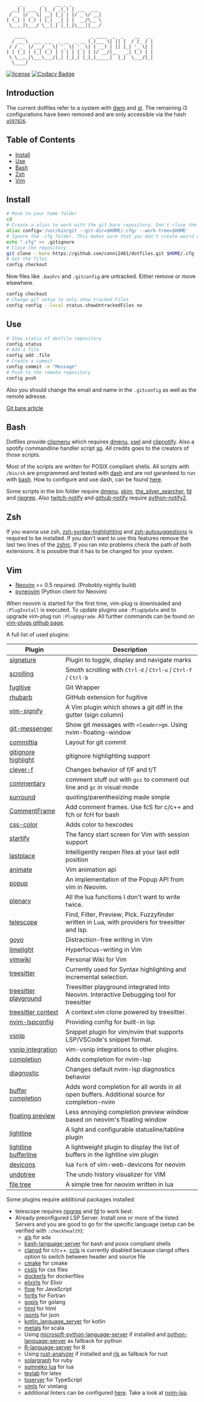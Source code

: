          _       _    __ _ _
      __| | ___ | |_ / _(_) | ___  ___
     / _` |/ _ \| __| |_| | |/ _ \/ __|
    | (_| | (_) | |_|  _| | |  __/\__ \
     \__,_|\___/ \__|_| |_|_|\___||___/

       ____                        _ ____  _  _    __   _
      / __ \  ___ ___  _ __  _ __ (_)___ \| || |  / /_ / |
     / / _` |/ __/ _ \| '_ \| '_ \| | __) | || |_| '_ \| |
    | | (_| | (_| (_) | | | | | | | |/ __/|__   _| (_) | |
     \ \__,_|\___\___/|_| |_|_| |_|_|_____|  |_|  \___/|_|
      \____/

[![license](https://img.shields.io/github/license/conni2461/dotfiles.svg?style=flat-square)](https://github.com/conni2461/dotfiles/blob/master/LICENSE)
[![Codacy Badge](https://api.codacy.com/project/badge/Grade/ef9d3503d02343ac8f6d1c0a7eb25d66)](https://app.codacy.com/app/Conni2461/dotfiles?utm_source=github.com&utm_medium=referral&utm_content=Conni2461/dotfiles&utm_campaign=Badge_Grade_Dashboard)

## Introduction

The current dotfiles refer to a system with [dwm](https://github.com/conni2461/dwm) and [st](https://github.com/conni2461/st). The remaining i3 configurations have been removed and are only accessible via the hash <code><a href="https://github.com/Conni2461/dotfiles/tree/a5978268a8b37fce1549b6658446bee8372d7442">a597826</a></code>.

## Table of Contents

- [Install](#Install)
- [Use](#Use)
- [Bash](#Bash)
- [Zsh](#Zsh)
- [Vim](#Vim)

## Install

```sh
# Move to your home folder
cd
# Create a alias to work with the git bare repository. Don't close the bash session or you have to run this command again.
alias config='/usr/bin/git --git-dir=$HOME/.cfg/ --work-tree=$HOME'
# Ignore the .cfg folder. This makes sure that you don't create weird recursion problems
echo ".cfg" >> .gitignore
# Close the repository
git clone --bare https://github.com/conni2461/dotfiles.git $HOME/.cfg
# Get the files
config checkout
```

Now files like `.bashrc` and `.gitconfig` are untracked. Either remove or move elsewhere.

```sh
config checkout
# Change git setup to only show tracked Files
config config --local status.showUntrackedFiles no
```

## Use

```sh
# Show status of dotfile repository
config status
# Add a file
config add .file
# Create a commit
config commit -m "Message"
# Push to the remote repository
config push
```

Also you should change the email and name in the `.gitconfig` as well as the remote adresse.

[Git bare article](https://www.atlassian.com/git/tutorials/dotfiles)

## Bash

Dotfiles provide [clipmenu](https://github.com/cdown/clipmenu) which requires [dmenu](https://tools.suckless.org/dmenu/), [xsel](http://www.vergenet.net/~conrad/software/xsel/) and [clipnotify](https://github.com/cdown/clipnotify).
Also a spotify commandline handler script [sp](https://gist.github.com/wandernauta/6800547).
All credits goes to the creators of those scripts.

Most of the scripts are written for POSIX compliant shells. All scripts with `/bin/sh` are programmed and tested with [dash](http://gondor.apana.org.au/~herbert/dash/) and are not garanteed to run with [bash](https://www.gnu.org/software/bash/bash.html). How to configure and use dash, can be found [here](https://wiki.archlinux.org/index.php/Dash).

Some scripts in the bin folder require [dmenu](https://tools.suckless.org/dmenu/), [skim](https://github.com/lotabout/skim), [the_silver_searcher](https://github.com/ggreer/the_silver_searcher), [fd](https://github.com/sharkdp/fd) and [ripgrep](https://github.com/BurntSushi/ripgrep).
Also [twitch-notify](bin/croncmds/twitch-notify.py) and [github-notify](bin/croncmds/github-notify.py) require [python-notify2](https://pypi.org/project/notify2/).

## Zsh

If you wanna use zsh, [zsh-syntax-highlighting](https://github.com/zsh-users/zsh-syntax-highlighting) and [zsh-autosuggestions](https://github.com/zsh-users/zsh-autosuggestions) is required to be installed.
If you don't want to use this features remove the last two lines of the [zshrc](.zshrc).
If you ran into problems check the path of both extensions. It is possible that it has to be changed for your system.

## Vim

- [Neovim](https://github.com/neovim/neovim/) >= 0.5 required. (Probobly nightly build)
- [pyneovim](https://github.com/neovim/pynvim) (Python client for Neovim)

When neovim is started for the first time, vim-plug is downloaded and `:PlugInstall` is executed.
To update plugins use `:PlugUpdate` and to upgrade vim-plug run `:PlugUpgrade`.
All further commands can be found on [vim-plugs github page](https://github.com/junegunn/vim-plug).

A full list of used plugins:

| Plugin                                                                       | Description                                                                                                |
| ---------------------------------------------------------------------------- | ---------------------------------------------------------------------------------------------------------- |
| [signature](https://github.com/kshenoy/vim-signature)                        | Plugin to toggle, display and navigate marks                                                               |
| [scrolling](https://github.com/psliwka/vim-smoothie)                         | Smoth scrolling with `Ctrl-d` / `Ctrl-u` / `Ctrl-f` / `Ctrl-b`                                             |
| [fugitive](https://github.com/tpope/vim-fugitive)                            | Git Wrapper                                                                                                |
| [rhubarb](https://github.com/tpope/vim-rhubarb)                              | GitHub extension for fugitive                                                                              |
| [vim-signify](https://github.com/mhinz/vim-signify)                          | A Vim plugin which shows a git diff in the gutter (sign column)                                            |
| [git-messenger](https://github.com/rhysd/git-messenger.vim)                  | Show git messages with `<leader>gm`. Using nvim-floating-window                                            |
| [committia](https://github.com/rhysd/committia.vim)                          | Layout for git commit                                                                                      |
| [gitignore highlight](https://github.com/gisphm/vim-gitignore)               | gitignore highlighting support                                                                             |
| [clever-f](https://github.com/rhysd/clever-f.vim)                            | Changes behavior of f/F and t/T                                                                            |
| [commentary](https://github.com/tpope/vim-commentary)                        | comment stuff out with `gcc` to comment out line and `gc` in visual mode                                   |
| [surround](https://github.com/tpope/vim-surround)                            | quoting/parenthesizing made simple                                                                         |
| [CommentFrame](https://github.com/cometsong/CommentFrame.vim)                | Add comment frames. Use <leader>fcS for c/c++ and <leader>fch or <leader>fcH for bash                      |
| [css-color](https://github.com/ap/vim-css-color)                             | Adds color to hexcodes                                                                                     |
| [startify](https://github.com/mhinz/vim-startify)                            | The fancy start screen for Vim with session support                                                        |
| [lastplace](https://github.com/farmergreg/vim-lastplace)                     | Intelligently reopen files at your last edit position                                                      |
| [animate](https://github.com/camspiers/animate.vim)                          | Vim animation api                                                                                          |
| [popup](https://github.com/nvim-lua/popup.nvim)                              | An implementation of the Popup API from vim in Neovim.                                                     |
| [plenary](https://github.com/nvim-lua/plenary.nvim)                          | All the lua functions I don't want to write twice.                                                         |
| [telescope](https://github.com/nvim-lua/telescope.nvim)                      | Find, Filter, Preview, Pick. Fuzzyfinder written in Lua, with providers for treesitter and lsp.            |
| [goyo](https://github.com/junegunn/goyo.vim)                                 | Distraction-free writing in Vim                                                                            |
| [limelight](https://github.com/junegunn/limelight.vim)                       | Hyperfocus-writing in Vim                                                                                  |
| [vimwiki](https://github.com/vimwiki/vimwiki)                                | Personal Wiki for Vim                                                                                      |
| [treesitter](https://github.com/nvim-treesitter/nvim-treesitter)             | Currently used for Syntax highlighting and incremental selection.                                          |
| [treesitter playground](https://github.com/nvim-treesitter/playground)       | Treesitter playground integrated into Neovim. Interactive Debugging tool for treesitter                    |
| [treesitter context](https://github.com/vigoux/treesitter-context.nvim)      | A context.vim clone powered by treesitter.                                                                 |
| [nvim-lspconfig](https://github.com/neovim/nvim-lspconfig)                   | Providing config for built-in lsp                                                                          |
| [vsnip](https://github.com/hrsh7th/vim-vsnip)                                | Snippet plugin for vim/nvim that supports LSP/VSCode's snippet format.                                     |
| [vsnip integration](https://github.com/hrsh7th/vim-vsnip-integ)              | vim-vsnip integrations to other plugins.                                                                   |
| [completion](https://github.com/nvim-lua/completion-nvim)                    | Adds completion for nvim-lsp                                                                               |
| [diagnostic](https://github.com/nvim-lua/diagnostic-nvim)                    | Changes default nvim-lsp diagnostics behavior                                                              |
| [buffer completion](https://github.com/steelsojka/completion-buffers)        | Adds word completion for all words in all open buffers. Additional source for completion-nvim              |
| [floating preview](https://github.com/ncm2/float-preview.nvim)               | Less annoying completion preview window based on neovim's floating window                                  |
| [lightline](https://github.com/itchyny/lightline.vim)                        | A light and configurable statusline/tabline plugin                                                         |
| [lightline bufferline](https://github.com/mengelbrecht/lightline-bufferline) | A lightweight plugin to display the list of buffers in the lightline vim plugin                            |
| [devicons](https://github.com/kyazdani42/nvim-web-devicons)                  | lua `fork` of vim-web-devicons for neovim                                                                  |
| [undotree](https://github.com/mbbill/undotree)                               | The undo history visualizer for VIM                                                                        |
| [file tree](https://github.com/kyazdani42/nvim-tree.lua)                     | A simple tree for neovim written in lua                                                                    |

Some plugins require additional packages installed:

- telescope requires [ripgrep](https://github.com/BurntSushi/ripgrep) and [fd](https://github.com/sharkdp/fd) to work best.
- Already preonfigured LSP Server. Install one or more of the listed Servers and you are good to go for the specific language (setup can be verified with `:checkhealth`):
  - [als](https://github.com/AdaCore/ada_language_server) for ada
  - [bash-language-server](https://github.com/bash-lsp/bash-language-server) for bash and posix compliant shells
  - [clangd](https://clangd.llvm.org/) for c/c++. [ccls](https://github.com/MaskRay/ccls) is currently disabled because clangd offers option to switch between header and source file
  - [cmake](https://github.com/regen100/cmake-language-server) for cmake
  - [cssls](https://github.com/vscode-langservers/vscode-css-languageserver-bin) for css files
  - [dockerls](https://github.com/rcjsuen/dockerfile-language-server-nodejs) for dockerfiles
  - [elixirls](https://github.com/elixir-lsp/elixir-ls) for Elixir
  - [flow](https://github.com/facebook/flow) for JavaScript
  - [fortls](https://github.com/hansec/fortran-language-server) for Fortran
  - [gopls](https://github.com/golang/tools/tree/master/gopls) for golang
  - [html](https://github.com/vscode-langservers/vscode-html-languageserver-bin) for html
  - [jsonls](https://github.com/vscode-langservers/vscode-json-languageserver) for json
  - [kotlin_language_server](https://github.com/fwcd/kotlin-language-server) for kotlin
  - [metals](https://scalameta.org/metals/) for scala
  - Using [microsoft-python-language-server](https://github.com/Microsoft/python-language-server) if installed and [python-language-server](https://github.com/palantir/python-language-server) as fallback for python
  - [R-language-server](https://github.com/REditorSupport/languageserver) for R
  - Using [rust-analyzer](https://github.com/rust-analyzer/rust-analyzer) if installed and [rls](https://github.com/rust-lang/rls) as fallback for rust
  - [solargraph](https://solargraph.org/) for ruby
  - [sumneko lua](https://github.com/sumneko/lua-language-server) for lua
  - [texlab](https://github.com/latex-lsp/texlab) for latex
  - [tsserver](https://github.com/theia-ide/typescript-language-server) for TypeScript
  - [vimls](https://github.com/iamcco/vim-language-server) for vimlang
  - additional linters can be configured [here](.config/nvim/plugins.post.d/61-nvim-lsp.lua). Take a look at [nvim-lsp](https://github.com/neovim/nvim-lsp).
